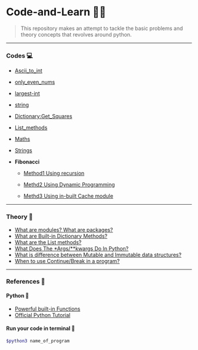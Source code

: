 # Code-and-Learn :man_technologist:

> This repository makes an attempt to tackle the basic problems and theory concepts that revolves around python.
-------------------------------------------------------
### Codes :computer:
- [Ascii_to_int](./Codes/1.Ascii-to-int/ascii_to_int.py)

- [only_even_nums](./Codes/2.Even-only/only_even_nums.py)

- [largest-int](./Codes/3.Largest-int/largest_int.py)

- [string](./Codes/4.String-of-numbers/string.py)

- [Dictionary:Get_Squares](./Codes/6.Dictionary/2.get_squares.py)

- [List_methods](./Codes/7.Lists/List_methods.py)
- [Maths](./Codes/8.Maths)  
- [Strings](./Codes/9.Maths)  

-  **Fibonacci**
    - [Method1 Using recursion](./Codes/5.Fibonacci/1.fibonacci.py)

    - [Methd2 Using Dynamic Programming](./Codes/5.Fibonacci/2.fibonacci.py)

    - [Methd3 Using in-built Cache module](./Codes/5.Fibonacci/3.fibonacci.py)

-----------------------------------------------------------    

### Theory :notebook:

- [What are modules? What are packages?](./Theory/modules&packages.md)
- [What are Built-in Dictionary Methods?](./Codes/6.Dictionary/dictionary.md)
- [What are the List methods?](./Codes/7.Lists/list.md)
- [What Does The *Args/**kwargs Do In Python?]()
- [What is difference between Mutable and Immutable data structures?]()
- [When to use Continue/Break in a program?]()

------------------------------------------------------------
### References :scroll:

#### Python :snake:
- [Powerful built-in Functions](https://docs.python.org/3/library/functions.html#built-in-functions)
- [Official Python Tutorial](https://docs.python.org/3/tutorial/index.html) 


#### Run your code in terminal :white_square_button:
```bash 
$python3 name_of_program
```
     

